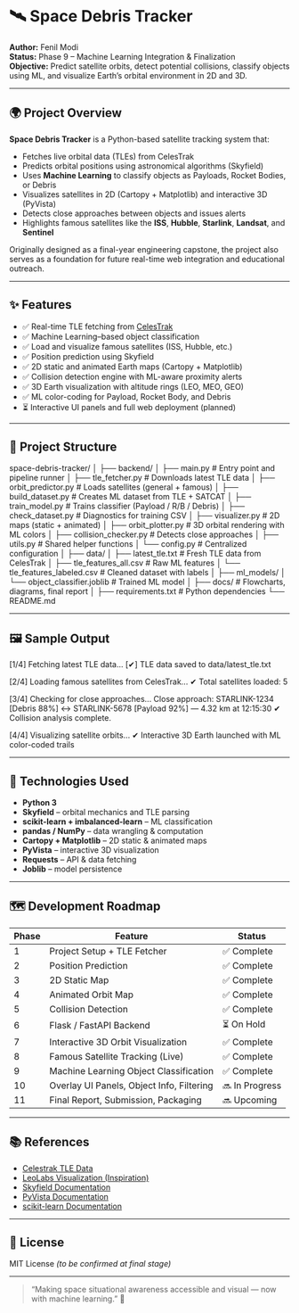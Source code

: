 # 🛰️ Space Debris Tracker

**Author:** Fenil Modi  
**Status:** Phase 9 – Machine Learning Integration & Finalization  
**Objective:** Predict satellite orbits, detect potential collisions, classify objects using ML, and visualize Earth’s orbital environment in 2D and 3D.

---

## 🌍 Project Overview

**Space Debris Tracker** is a Python-based satellite tracking system that:

- Fetches live orbital data (TLEs) from CelesTrak  
- Predicts orbital positions using astronomical algorithms (Skyfield)  
- Uses **Machine Learning** to classify objects as Payloads, Rocket Bodies, or Debris  
- Visualizes satellites in 2D (Cartopy + Matplotlib) and interactive 3D (PyVista)  
- Detects close approaches between objects and issues alerts  
- Highlights famous satellites like the **ISS**, **Hubble**, **Starlink**, **Landsat**, and **Sentinel**

Originally designed as a final-year engineering capstone, the project also serves as a foundation for future real-time web integration and educational outreach.

---

## ✨ Features

- ✅ Real-time TLE fetching from [CelesTrak](https://celestrak.org)  
- ✅ Machine Learning–based object classification  
- ✅ Load and visualize famous satellites (ISS, Hubble, etc.)  
- ✅ Position prediction using Skyfield  
- ✅ 2D static and animated Earth maps (Cartopy + Matplotlib)  
- ✅ Collision detection engine with ML-aware proximity alerts  
- ✅ 3D Earth visualization with altitude rings (LEO, MEO, GEO)  
- ✅ ML color-coding for Payload, Rocket Body, and Debris  
- ⏳ Interactive UI panels and full web deployment (planned)

---

## 📁 Project Structure

space-debris-tracker/
│
├── backend/
│ ├── main.py # Entry point and pipeline runner
│ ├── tle_fetcher.py # Downloads latest TLE data
│ ├── orbit_predictor.py # Loads satellites (general + famous)
│ ├── build_dataset.py # Creates ML dataset from TLE + SATCAT
│ ├── train_model.py # Trains classifier (Payload / R/B / Debris)
│ ├── check_dataset.py # Diagnostics for training CSV
│ ├── visualizer.py # 2D maps (static + animated)
│ ├── orbit_plotter.py # 3D orbital rendering with ML colors
│ ├── collision_checker.py # Detects close approaches
│ ├── utils.py # Shared helper functions
│ └── config.py # Centralized configuration
│
├── data/
│ ├── latest_tle.txt # Fresh TLE data from CelesTrak
│ ├── tle_features_all.csv # Raw ML features
│ └── tle_features_labeled.csv # Cleaned dataset with labels
│
├── ml_models/
│ └── object_classifier.joblib # Trained ML model
│
├── docs/ # Flowcharts, diagrams, final report
│
├── requirements.txt # Python dependencies
└── README.md

---

## 🖼️ Sample Output

[1/4] Fetching latest TLE data...
[✔] TLE data saved to data/latest_tle.txt

[2/4] Loading famous satellites from CelesTrak...
✔ Total satellites loaded: 5

[3/4] Checking for close approaches...
Close approach: STARLINK-1234 [Debris 88%] ↔ STARLINK-5678 [Payload 92%] — 4.32 km at 12:15:30
✔ Collision analysis complete.

[4/4] Visualizing satellite orbits...
✔ Interactive 3D Earth launched with ML color-coded trails

---

## 🧪 Technologies Used

- **Python 3**
- **Skyfield** – orbital mechanics and TLE parsing
- **scikit-learn + imbalanced-learn** – ML classification
- **pandas / NumPy** – data wrangling & computation
- **Cartopy + Matplotlib** – 2D static & animated maps
- **PyVista** – interactive 3D visualization
- **Requests** – API & data fetching
- **Joblib** – model persistence

---

## 🗺️ Development Roadmap

| Phase | Feature                                      | Status        |
|-------|----------------------------------------------|---------------|
| 1     | Project Setup + TLE Fetcher                  | ✅ Complete    |
| 2     | Position Prediction                          | ✅ Complete    |
| 3     | 2D Static Map                                | ✅ Complete    |
| 4     | Animated Orbit Map                           | ✅ Complete    |
| 5     | Collision Detection                          | ✅ Complete    |
| 6     | Flask / FastAPI Backend                      | ⏳ On Hold     |
| 7     | Interactive 3D Orbit Visualization           | ✅ Complete    |
| 8     | Famous Satellite Tracking (Live)             | ✅ Complete    |
| 9     | Machine Learning Object Classification       | ✅ Complete    |
| 10    | Overlay UI Panels, Object Info, Filtering    | 🔜 In Progress |
| 11    | Final Report, Submission, Packaging          | 🔜 Upcoming    |

---

## 📚 References

- [Celestrak TLE Data](https://celestrak.org/NORAD/elements/)  
- [LeoLabs Visualization (Inspiration)](https://platform.leolabs.space/visualizations/leo)  
- [Skyfield Documentation](https://rhodesmill.org/skyfield/)  
- [PyVista Documentation](https://docs.pyvista.org/)  
- [scikit-learn Documentation](https://scikit-learn.org/stable/)  

---

## 📜 License

MIT License *(to be confirmed at final stage)*

---

> “Making space situational awareness accessible and visual — now with machine learning.” 🌌
